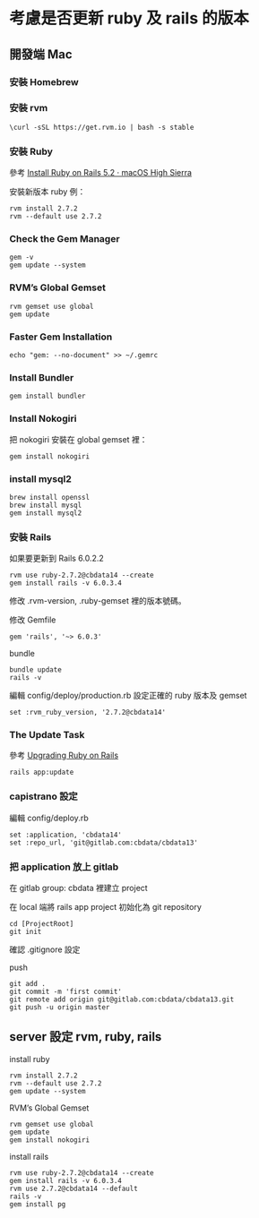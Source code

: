 # 考慮是否更新 ruby 及 rails 的版本

## 開發端 Mac

### 安裝 Homebrew

### 安裝 rvm

    \curl -sSL https://get.rvm.io | bash -s stable

### 安裝 Ruby

參考 [Install Ruby on Rails 5.2 · macOS High Sierra](http://railsapps.github.io/installrubyonrails-mac.html)

安裝新版本 ruby 例：

    rvm install 2.7.2
    rvm --default use 2.7.2

### Check the Gem Manager

    gem -v
    gem update --system

### RVM’s Global Gemset

    rvm gemset use global
    gem update

### Faster Gem Installation

    echo "gem: --no-document" >> ~/.gemrc

### Install Bundler

    gem install bundler

### Install Nokogiri

把 nokogiri 安裝在 global gemset 裡：

    gem install nokogiri

### install mysql2

    brew install openssl
    brew install mysql
    gem install mysql2

### 安裝 Rails

如果要更新到 Rails 6.0.2.2

    rvm use ruby-2.7.2@cbdata14 --create
    gem install rails -v 6.0.3.4

修改 .rvm-version, .ruby-gemset 裡的版本號碼。

修改 Gemfile

    gem 'rails', '~> 6.0.3'

bundle

    bundle update
    rails -v

編輯 config/deploy/production.rb 設定正確的 ruby 版本及 gemset

    set :rvm_ruby_version, '2.7.2@cbdata14'

### The Update Task

參考 [Upgrading Ruby on Rails](https://guides.rubyonrails.org/upgrading_ruby_on_rails.html)

    rails app:update

### capistrano 設定

編輯 config/deploy.rb

    set :application, 'cbdata14'
    set :repo_url, 'git@gitlab.com:cbdata/cbdata13'

### 把 application 放上 gitlab

在 gitlab group: cbdata 裡建立 project

在 local 端將 rails app project 初始化為 git repository

    cd [ProjectRoot]
    git init

確認 .gitignore 設定

push

    git add .
    git commit -m 'first commit'
    git remote add origin git@gitlab.com:cbdata/cbdata13.git
    git push -u origin master

## server 設定 rvm, ruby, rails

install ruby

    rvm install 2.7.2
    rvm --default use 2.7.2
    gem update --system

RVM’s Global Gemset

    rvm gemset use global
    gem update
    gem install nokogiri

install rails

    rvm use ruby-2.7.2@cbdata14 --create
    gem install rails -v 6.0.3.4
    rvm use 2.7.2@cbdata14 --default
    rails -v
    gem install pg
